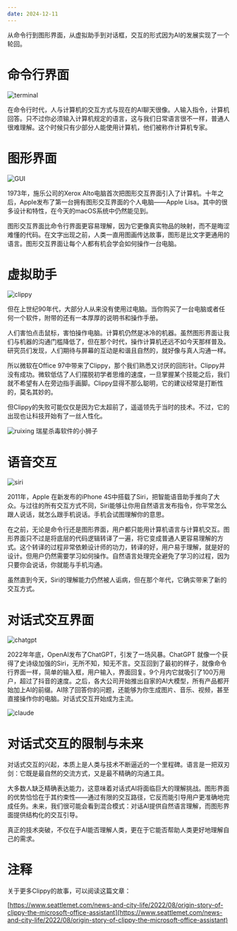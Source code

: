```yaml
---
date: 2024-12-11
---
```



从命令行到图形界面，从虚拟助手到对话框，交互的形式因为AI的发展实现了一个轮回。

# 命令行界面

![terminal](assets/terminal-tuya.webp)

在命令行时代，人与计算机的交互方式与现在的AI聊天很像。人输入指令，计算机回答。只不过你必须输入计算机规定的语言，这与我们日常语言很不一样，普通人很难理解。这个时候只有少部分人能使用计算机，他们被称作计算机专家。

# 图形界面

![GUI](assets/gui-tuya.webp)

1973年，施乐公司的Xerox Alto电脑首次把图形交互界面引入了计算机。十年之后，Apple发布了第一台拥有图形交互界面的个人电脑——Apple Lisa。其中的很多设计和特性，在今天的macOS系统中仍然能见到。

图形交互界面比命令行界面更容易理解，因为它更像真实物品的映射，而不是晦涩难懂的代码。在文字出现之前，人类一直用图画传达故事，图形是比文字更通用的语言。图形交互界面让每个人都有机会学会如何操作一台电脑。

# 虚拟助手

![clippy](assets/clippy-tuya.webp)

但在上世纪90年代，大部分人从来没有使用过电脑。当你购买了一台电脑或者任何一个软件，附带的还有一本厚厚的说明书和操作手册。

人们害怕点击鼠标，害怕操作电脑。计算机仍然是冰冷的机器。虽然图形界面让我们与机器的沟通门槛降低了，但在那个时代，操作计算机还远不如今天那样普及。研究员们发现，人们期待与屏幕的互动是和谐且自然的，就好像与真人沟通一样。

所以微软在Office 97中带来了Clippy，那个我们熟悉又讨厌的回形针。Clippy并没有成功。微软低估了人们摆脱初学者思维的速度，一旦掌握某个技能之后，我们就不希望有人在旁边指手画脚。Clippy显得不那么聪明，它的建议经常是打断性的，莫名其妙的。

但Clippy的失败可能仅仅是因为它太超前了，遥遥领先于当时的技术。不过，它的出现也让科技开始有了一丝人性化。

![ruixing](ruixing-tuya.webp)
瑞星杀毒软件的小狮子

# 语音交互

![siri](assets/siri-tuya.webp)

2011年，Apple 在新发布的iPhone 4S中搭载了Siri，把智能语音助手推向了大众。与过往的所有交互方式不同，Siri能够让你用自然语言发布指令，你平常怎么跟人说话，就怎么跟手机说话。手机会试图理解你的意思。

在之前，无论是命令行还是图形界面，用户都只能用计算机语言与计算机交互。图形界面只不过是将底层的代码逻辑转译了一遍，将它变成普通人更容易理解的方式。这个转译的过程非常依赖设计师的功力，转译的好，用户易于理解，就是好的设计。但用户仍然需要学习如何操作。自然语言处理完全避免了学习的过程，因为只要你会说话，你就能与手机沟通。

虽然直到今天，Siri的理解能力仍然被人诟病，但在那个年代，它确实带来了新的交互方式。

# 对话式交互界面

![chatgpt](assets/chatgpt-tuya.webp)

2022年年底，OpenAI发布了ChatGPT，引发了一场风暴。ChatGPT 就像一个获得了史诗级加强的Siri，无所不知，知无不言。交互回到了最初的样子，就像命令行界面一样，简单的输入框，用户输入，界面回复。9个月内它就吸引了100万用户，超过了抖音的速度。之后，各大公司开始推出自家的AI大模型，所有产品都开始加上AI的前缀。AI除了回答你的问题，还能够为你生成图片、音乐、视频，甚至直接操作你的电脑。对话式交互开始成为主流。

![claude](assets/claude-tuya.webp)

# 对话式交互的限制与未来

对话式交互的兴起，本质上是人类与技术不断逼近的一个里程碑。语言是一把双刃剑：它既是最自然的交流方式，又是最不精确的沟通工具。

大多数人缺乏精确表达能力，这意味着对话式AI将面临巨大的理解挑战。图形界面的优势恰恰在于其约束性——通过有限的交互路径，它反而能引导用户更准确地完成任务。未来，我们很可能会看到混合模式：对话AI提供自然语言理解，而图形界面提供结构化的交互引导。

真正的技术突破，不仅在于AI能否理解人类，更在于它能否帮助人类更好地理解自己的需求。

# 注释

关于更多Clippy的故事，可以阅读这篇文章：

[https://www.seattlemet.com/news-and-city-life/2022/08/origin-story-of-clippy-the-microsoft-office-assistant](https://www.seattlemet.com/news-and-city-life/2022/08/origin-story-of-clippy-the-microsoft-office-assistant)